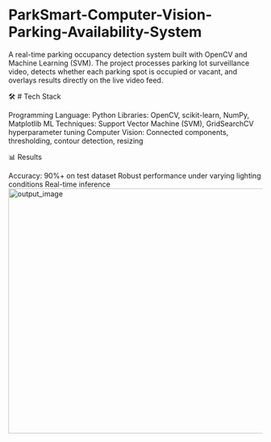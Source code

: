 # ParkSmart-Computer-Vision-Parking-Availability-System
A real-time parking occupancy detection system built with OpenCV and Machine Learning (SVM). The project processes parking lot surveillance video, detects whether each parking spot is occupied or vacant, and overlays results directly on the live video feed.

🛠️ # Tech Stack

Programming Language: Python
Libraries: OpenCV, scikit-learn, NumPy, Matplotlib
ML Techniques: Support Vector Machine (SVM), GridSearchCV hyperparameter tuning
Computer Vision: Connected components, thresholding, contour detection, resizing

📊 Results

Accuracy: 90%+ on test dataset
Robust performance under varying lighting conditions
Real-time inference 
<img width="913" height="485" alt="output_image" src="https://github.com/user-attachments/assets/711c0f1e-c20d-431a-a48b-3abaceb8ad94" />

